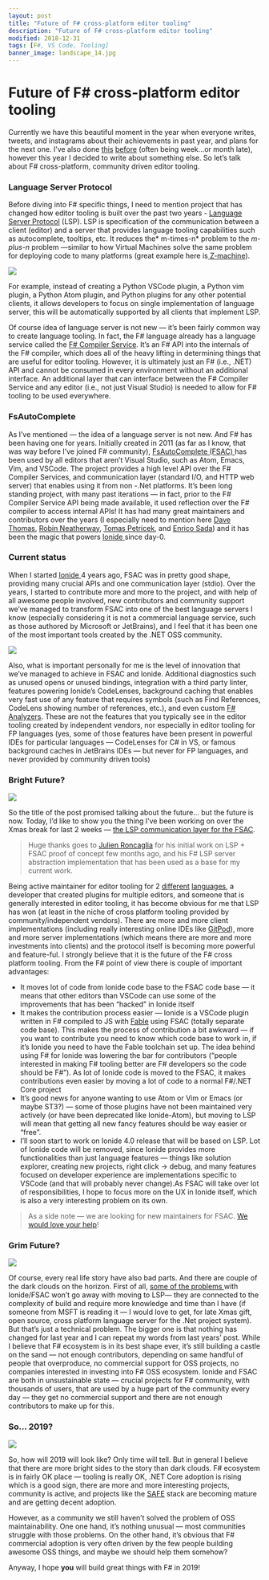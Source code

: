 ```yaml
---
layout: post
title: "Future of F# cross-platform editor tooling"
description: "Future of F# cross-platform editor tooling"
modified: 2018-12-31
tags: [F#, VS Code, Tooling]
banner_image: landscape_14.jpg
---
```


# Future of F# cross-platform editor tooling

Currently we have this beautiful moment in the year when everyone writes,
tweets, and instagrams about their achievements in past year, and plans for the
next one. I’ve also done [this](http://kcieslak.io/2016)
[before](http://kcieslak.io/OSS-The-Story) (often being week…or month late),
however this year I decided to write about something else. So let’s talk about
F# cross-platform, community driven editor tooling.

<!--more-->

### Language Server Protocol

Before diving into F# specific things, I need to mention project that has
changed how editor tooling is built over the past two years - [Language Server
Protocol](https://microsoft.github.io/language-server-protocol/) (LSP). LSP is
specification of the communication between a client (editor) and a server that
provides language tooling capabilities such as autocomplete, tooltips, etc. It
reduces the* m-times-n* problem to the *m-plus-n* problem —similar to how
Virtual Machines solve the same problem for deploying code to many platforms
(great example here is[ Z-machine](https://en.wikipedia.org/wiki/Z-machine)).

![](https://cdn-images-1.medium.com/max/1600/1*jzJVMrcgfqUJ8YTGDpE0ZA.png)

For example, instead of creating a Python VSCode plugin, a Python vim plugin, a
Python Atom plugin, and Python plugins for any other potential clients, it
allows developers to focus on single implementation of language server, this
will be automatically supported by all clients that implement LSP.

Of course idea of language server is not new — it’s been fairly common way to
create language tooling. In fact, the F# language already has a language service
called the [F# Compiler
Service](https://fsharp.github.io/FSharp.Compiler.Service/). It’s an F# API into
the internals of the F# compiler, which does all of the heavy lifting in
determining things that are useful for editor tooling. However, it is ultimately
just an F# (i.e., .NET) API and cannot be consumed in every environment without
an additional interface. An additional layer that can interface between the F#
Compiler Service and any editor (i.e., not just Visual Studio) is needed to
allow for F# tooling to be used everywhere.

### FsAutoComplete

As I’ve mentioned — the idea of a language server is not new. And F# has been
having one for years. Initially created in 2011 (as far as I know, that was way
before I’ve joined F# community), [FsAutoComplete (FSAC)
](https://github.com/fsharp/FsAutoComplete)has been used by all editors that
aren’t Visual Studio, such as Atom, Emacs, Vim, and VSCode. The project provides
a high level API over the F# Compiler Services, and communication layer
(standard I/O, and HTTP web server) that enables using it from non -.Net
platforms. It’s been long standing project, with many past iterations — in fact,
prior to the F# Compiler Service API being made available, it used reflection
over the F# compiler to access internal APIs! It has had many great maintainers
and contributors over the years (I especially need to mention here [Dave
Thomas](https://github.com/7sharp9), [Robin
Neatherway,](https://github.com/rneatherway) [Tomas
Petricek,](https://github.com/tpetricek) and [Enrico
Sada](https://github.com/enricosada)) and it has been the magic that powers
[Ionide ](http://ionide.io/)since day-0.

### Current status

When I started [Ionide ](http://ionide.io/)4 years ago, FSAC was in pretty good
shape, providing many crucial APIs and one communication layer (stdio). Over the
years, I started to contribute more and more to the project, and with help of
all awesome people involved, new contributors and community support we’ve
managed to transform FSAC into one of the best language servers I know
(especially considering it is not a commercial language service, such as those
authored by Microsoft or JetBrains), and I feel that it has been one of the most
important tools created by the .NET OSS community.

![](https://cdn-images-1.medium.com/max/1600/1*g7fQGoPulhg0zk1oZQxHOw.png)

Also, what is important personally for me is the level of innovation that we’ve
managed to achieve in FSAC and Ionide. Additional diagnostics such as unused
opens or unused bindings, integration with a third party linter, features
powering Ionide’s CodeLenses, background caching that enables very fast use of
any feature that requires symbols (such as Find References, CodeLens showing
number of references, etc.), and even custom [F#
Analyzers](https://medium.com/lambda-factory/introducing-f-analyzers-772487889429).
These are not the features that you typically see in the editor tooling created
by independent vendors, nor especially in editor tooling for FP languages (yes,
some of those features have been present in powerful IDEs for particular
languages — CodeLenses for C# in VS, or famous background caches in JetBrains
IDEs — but never for FP languages, and never provided by community driven tools)

### Bright Future?

![](https://cdn-images-1.medium.com/max/1600/0*8AbD6eEC3MzyHHVb)

So the title of the post promised talking about the future… but the future is
now. Today, I’d like to show you the thing I’ve been working on over the Xmas
break for last 2 weeks — [the LSP communication layer for the
FSAC](https://github.com/fsharp/FsAutoComplete/pull/320).

> Huge thanks goes to [Julien Roncaglia](https://github.com/vbfox) for his initial
> work on LSP + FSAC proof of concept few months ago, and his F# LSP server
abstraction implementation that has been used as a base for my current work.

Being active maintainer for editor tooling for 2
[different](https://marketplace.visualstudio.com/items?itemName=sbrink.elm)
[languages](https://marketplace.visualstudio.com/items?itemName=Ionide.Ionide-fsharp),
a developer that created plugins for multiple editors, and someone that is
generally interested in editor tooling, it has become obvious for me that LSP
has won (at least in the niche of cross platform tooling provided by
community/independent vendors). There are more and more client implementations
(including really interesting online IDEs like
[GitPod](https://www.gitpod.io/)), more and more server implementations (which
means there are more and more investments into clients) and the protocol itself
is becoming more powerful and feature-ful. I strongly believe that it is the
future of the F# cross platform tooling. From the F# point of view there is
couple of important advantages:

* It moves lot of code from Ionide code base to the FSAC code base — it means that
other editors than VSCode can use some of the improvements that has been
“hacked” in Ionide itself
* It makes the contribution process easier — Ionide is a VSCode plugin written in
F# compiled to JS with [Fable](https://fable.io/) using FSAC (totally separate
code base). This makes the process of contribution a bit awkward — if you want
to contribute you need to know which code base to work in, if it’s Ionide you
need to have the Fable toolchain set up. The idea behind using F# for Ionide was
lowering the bar for contributors (“people interested in making F# tooling
better are F# developers so the code should be F#”). As lot of Ionide code is
moved to the FSAC, it makes contributions even easier by moving a lot of code to
a normal F#/.NET Core project
* It’s good news for anyone wanting to use Atom or Vim or Emacs (or maybe ST3?) —
some of those plugins have not been maintained very actively (or have been
deprecated like Ionide-Atom), but moving to LSP will mean that getting all new
fancy features should be way easier or “free”.
* I’ll soon start to work on Ionide 4.0 release that will be based on LSP. Lot of
Ionide code will be removed, since Ionide provides more functionalities than
just language features — things like solution explorer, creating new projects,
right click -> debug, and many features focused on developer experience are
implementations specific to VSCode (and that will probably never change).As FSAC
will take over lot of responsibilities, I hope to focus more on the UX in Ionide
itself, which is also a very interesting problem on its own.

> As a side note — we are looking for new maintainers for FSAC. [We would love
> your help](https://github.com/fsharp/FsAutoComplete/issues/321)!

### Grim Future?

![](https://cdn-images-1.medium.com/max/1600/1*JLKpCZqiDfA80q3O7eH38w.jpeg)

Of course, every real life story have also bad parts. And there are couple of
the dark clouds on the horizon. First of all, [some
](https://github.com/ionide/ionide-vscode-fsharp/issues/948)[of
](https://github.com/ionide/ionide-vscode-fsharp/issues/938)[the
](https://github.com/ionide/ionide-vscode-fsharp/issues/914)[problems
](https://twitter.com/TeaDrivenDev/status/1077622983383007233)with Ionide/FSAC
won’t go away with moving to LSP— they are connected to the complexity of build
and require more knowledge and time than I have (if someone from MSFT is reading
it — I would love to get, for late Xmas gift, open source, cross platform
language server for the .Net project system). But that’s just a technical
problem. The bigger one is that nothing has changed for last year and I can
repeat my words from last years’ post. While I believe that F# ecosystem is in
its best shape ever, it’s still building a castle on the sand — not enough
contributors, depending on same handful of people that overproduce, no
commercial support for OSS projects, no companies interested in investing into
F# OSS ecosystem. Ionide and FSAC are both in unsustainable state — crucial
projects for F# community, with thousands of users, that are used by a huge part
of the community every day — they get no commercial support and there are not
enough contributors to make up for this.

### So… 2019?

![](https://cdn-images-1.medium.com/max/1600/1*8KAxxVKVlP_CDXvAXWkrRw.jpeg)

So, how will 2019 will look like? Only time will tell. But in general I believe
that there are more bright sides to the story than dark clouds. F# ecosystem is
in fairly OK place — tooling is really OK, .NET Core adoption is rising which is
a good sign, there are more and more interesting projects, community is active,
and projects like the [SAFE](https://safe-stack.github.io/) stack are becoming
mature and are getting decent adoption.

However, as a community we still haven’t solved the problem of OSS
maintainability. One one hand, it’s nothing unusual — most communities struggle
with those problems. On the other hand, it’s obvious that F# commercial adoption
is very often driven by the few people building awesome OSS things, and maybe we
should help them somehow?

Anyway, I hope **you** will build great things with F# in 2019!